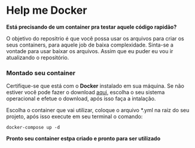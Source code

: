 # Help me Docker  
  
__Está precisando de um container pra testar aquele código rapidão?__  
  
O objetivo do repositrio é que você possa usar os arquivos para criar os seus containers, para aquele job de baixa complexidade.
Sinta-se a vontade para usar baixar os arquivos. Assim que eu puder eu vou ir atualizando o repositório.  

### Montado seu container  

Certifique-se que está com o __Docker__ instalado em sua máquina.
Se não estiver você pode fazer o download [aqui](https://www.docker.com/), escolha o seu sistema operacional e efetue o download, após isso faça a intalação.
  
Escolha o container que vai utilizar, coloque o arquivo *.yml na raiz do seu projeto, após isso execute em seu terminal o comando:    

`docker-compose up -d`  
  
__Pronto seu container estpa criado e pronto para ser utilizado__

